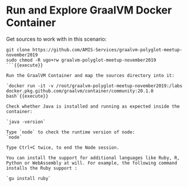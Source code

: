 # Run and Explore GraalVM Docker Container

Get sources to work with in this scenario:
```
git clone https://github.com/AMIS-Services/graalvm-polyglot-meetup-november2019 
sudo chmod -R ugo+rw graalvm-polyglot-meetup-november2019
```{{execute}}

Run the GraalVM Container and map the sources directory into it:

`docker run -it -v /root/graalvm-polyglot-meetup-november2019:/labs docker.pkg.github.com/graalvm/container/community:20.1.0 bash`{{execute}}

Check whether Java is installed and running as expected inside the container:

`java -version`

Type `node` to check the runtime version of node:
`node`

Type Ctrl+C twice, to end the Node session.

You can install the support for additional languages like Ruby, R, Python or WebAssembly at will. For example, the following command installs the Ruby support :

`gu install ruby`


